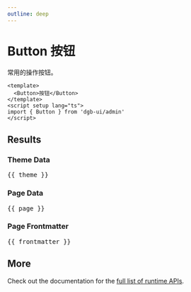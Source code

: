 ```yaml
---
outline: deep
---
```


# Button 按钮

常用的操作按钮。

```vue
<template>
  <Button>按钮</Button>
</template>
<script setup lang="ts">
import { Button } from 'dgb-ui/admin'
</script>
```

<script setup>
import { useData } from 'vitepress'

const { site, theme, page, frontmatter } = useData()
</script>

## Results

### Theme Data
<pre>{{ theme }}</pre>

### Page Data
<pre>{{ page }}</pre>

### Page Frontmatter
<pre>{{ frontmatter }}</pre>

## More

Check out the documentation for the [full list of runtime APIs](https://vitepress.dev/reference/runtime-api#usedata).

